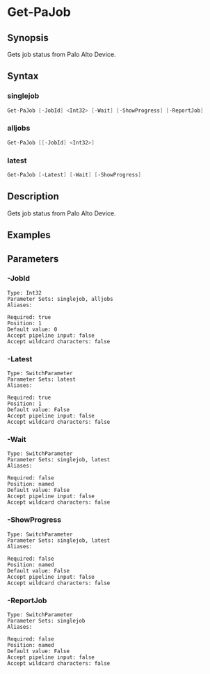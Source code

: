 # Get-PaJob

## Synopsis

Gets job status from Palo Alto Device.

## Syntax

### singlejob

```powershell
Get-PaJob [-JobId] <Int32> [-Wait] [-ShowProgress] [-ReportJob] 
```

### alljobs

```powershell
Get-PaJob [[-JobId] <Int32>] 
```

### latest

```powershell
Get-PaJob [-Latest] [-Wait] [-ShowProgress] 
```

## Description

Gets job status from Palo Alto Device.

## Examples

## Parameters

### -JobId


```asciidoc
Type: Int32
Parameter Sets: singlejob, alljobs
Aliases: 

Required: true
Position: 1
Default value: 0
Accept pipeline input: false
Accept wildcard characters: false
```
### -Latest


```asciidoc
Type: SwitchParameter
Parameter Sets: latest
Aliases: 

Required: true
Position: 1
Default value: False
Accept pipeline input: false
Accept wildcard characters: false
```
### -Wait


```asciidoc
Type: SwitchParameter
Parameter Sets: singlejob, latest
Aliases: 

Required: false
Position: named
Default value: False
Accept pipeline input: false
Accept wildcard characters: false
```
### -ShowProgress


```asciidoc
Type: SwitchParameter
Parameter Sets: singlejob, latest
Aliases: 

Required: false
Position: named
Default value: False
Accept pipeline input: false
Accept wildcard characters: false
```
### -ReportJob


```asciidoc
Type: SwitchParameter
Parameter Sets: singlejob
Aliases: 

Required: false
Position: named
Default value: False
Accept pipeline input: false
Accept wildcard characters: false
```
